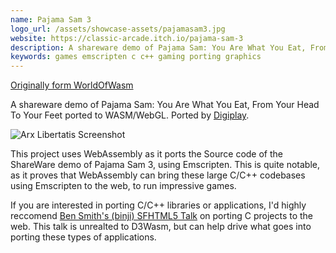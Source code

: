 ```yaml
---
name: Pajama Sam 3
logo_url: /assets/showcase-assets/pajamasam3.jpg
website: https://classic-arcade.itch.io/pajama-sam-3
description: A shareware demo of Pajama Sam: You Are What You Eat, From Your Head To Your Feet ported to WASM/WebGL.
keywords: games emscripten c c++ gaming porting graphics
---
```


[Originally form WorldOfWasm](https://worldofwasm.bubbleapps.io/)

A shareware demo of Pajama Sam: You Are What You Eat, From Your Head To Your Feet ported to WASM/WebGL. Ported by [Digiplay](https://digiplaygaming.com/).

![Arx Libertatis Screenshot](/assets/showcase-assets/pajamasam3.jpg)

This project uses WebAssembly as it ports the Source code of the ShareWare demo of Pajama Sam 3, using Emscripten. This is quite notable, as it proves that WebAssembly can bring these large C/C++ codebases using Emscripten to the web, to run impressive games.

If you are interested in porting C/C++ libraries or applications, I'd highly reccomend [Ben Smith's (binji) SFHTML5 Talk](https://youtu.be/FQJrcX4Ae8A) on porting C projects to the web. This talk is unrealted to D3Wasm, but can help drive what goes into porting these types of applications.
